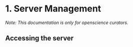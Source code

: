 # 1. Server Management


*Note: This documentation is only for openscience curators.*

## Accessing the server
